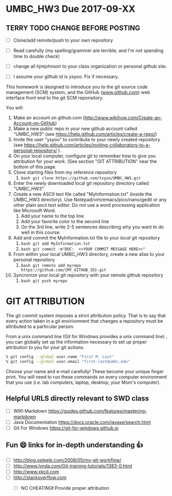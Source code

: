 # UMBC_HW3  Due 2017-09-XX

## TERRY TODO CHANGE BEFORE POSTING
- [ ] Clone/add remote/push to your own repository
- [ ] Read carefully (my spelling/grammer are terrible, and I'm not spending time to double check)
- [ ] change all hjmjohnson to your class organization or personal github site.
- [ ] I assume your github id is ysyoo.  Fix if necessary.


This homework is designed to introduce you to the git source code management (SCM) system, and the GitHub (www.github.com) web interface front end to the git SCM reponsitory.

You will: 
1. Make an account on github.com (http://www.wikihow.com/Create-an-Account-on-GitHub)
1. Make a new public repo in your new github account called "UMBC_HW3" (see https://help.github.com/articles/create-a-repo/)
1. Invite the user "ysyoo" to contribute to your newly created repository (see https://help.github.com/articles/inviting-collaborators-to-a-personal-repository/ ) .
1. On your local computer, configure git to remember how to give you attribution for your work. (See section "GIT ATTRIBUTION" near the bottom of this page.
1. Clone starting files from my reference repository 
      1. ```bash git clone https://github.com/tsyoo/UMBC_HW3.git```
1. Enter the newly downloaded local git repository directory called "UMBC_HW3"
1. Create a new ASCII text file called "MyInformation.txt" (inside the UMBC_HW3 directory).  Use Notepad/vim/emacs/pico/nano/gedit or any other plain ascii text editor. Do not use a word processing application like Microsoft Word.
      1. Add your name to the top line
      1. Add your favorite color to the second line
      1. On the 3rd line, write 2-5 sentences describing why you want to do well in this course.
1. Add and commit the MyInformation.txt file to your *local* git repository
      1. ```bash git add MyInformation.txt```
      1. ```bash git commit -m"DOC:  <<YOUR COMMIT MESSAGE HERE>>"```
1. From within your local UMBC_HW3 directory, create a new alias to your personal repository
      1. ```bash git remote add myrepo https://github.com/{MY_GITHUB_ID}.git```
1. Syncronize your local git repository with your remote github repository
      1. ```bash git push myrepo```
 

GIT ATTRIBUTION
===============

The git commit system imposes a strict attribution policy.  That is to say that every action taken in a git envirionment that changes a repository must be attributed to a particular person.

From a unix command line (Git for Windows provides a unix command line) , you can globally set up the information necessary to set up proper attribution to you for your git actions.  

```bash
% git config --global user.name "First M. Last"
% git config --global user.email "first-last@umbc.edu"
```
Choose your name and e-mail carefully!  These become your unique finger print.  You will need to run these commands on every computer environment that you use (i.e. lab computers, laptop, desktop, your Mom's computer).

Helpful URLS directly relevant to SWD class
--------
- [ ] WIKI Markdown      https://guides.github.com/features/mastering-markdown
- [ ] Java Documentation https://docs.oracle.com/javase/search.html
- [ ] Git For Windows    https://git-for-windows.github.io

Fun :smile: links for in-depth understanding :thumbsup:
--------
- [ ] http://blog.osteele.com/2008/05/my-git-workflow/
- [ ] http://www.lynda.com/Git-training-tutorials/1383-0.html
- [ ] http://www.xkcd.com
- [ ] http://stackoverflow.com
    - [ ] NO CHEATING:exclamation: Provide proper attribution

